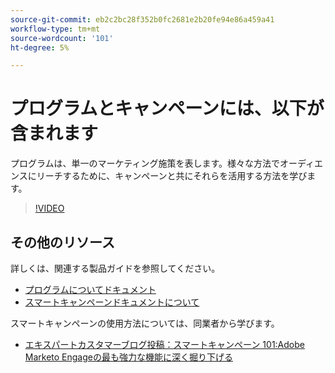 ```yaml
---
source-git-commit: eb2c2bc28f352b0fc2681e2b20fe94e86a459a41
workflow-type: tm+mt
source-wordcount: '101'
ht-degree: 5%

---
```

# プログラムとキャンペーンには、以下が含まれます

プログラムは、単一のマーケティング施策を表します。様々な方法でオーディエンスにリーチするために、キャンペーンと共にそれらを活用する方法を学びます。

>[!VIDEO](https://video.tv.adobe.com/v/3418042/?quality=12&learn=on)

## その他のリソース

詳しくは、関連する製品ガイドを参照してください。

* [プログラムについてドキュメント](https://experienceleague.adobe.com/docs/marketo/using/product-docs/core-marketo-concepts/programs/creating-programs/understanding-programs.html?lang=en)
* [スマートキャンペーンドキュメントについて](https://experienceleague.adobe.com/docs/marketo/using/product-docs/core-marketo-concepts/smart-campaigns/understanding-smart-campaigns.html?lang=en)

スマートキャンペーンの使用方法については、同業者から学びます。

* [エキスパートカスタマーブログ投稿：スマートキャンペーン 101:Adobe Marketo Engageの最も強力な機能に深く掘り下げる](https://nation.marketo.com/t5/product-blogs/smart-campaigns-101-a-deep-dive-into-adobe-marketo-engage-s-most/ba-p/313385#M1838)
